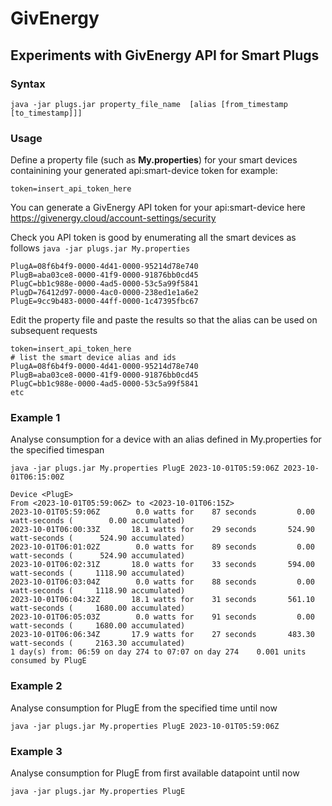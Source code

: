 # GivEnergy
## __Experiments with GivEnergy API for Smart Plugs__

### Syntax

```java -jar plugs.jar property_file_name  [alias [from_timestamp [to_timestamp]]]```

### Usage
Define a property file (such as __My.properties__) for your smart devices containining your generated api:smart-device token for example:

```
token=insert_api_token_here
```
You can generate a GivEnergy API token for your api:smart-device here https://givenergy.cloud/account-settings/security


Check you API token is good by enumerating all the smart devices as follows
```java -jar plugs.jar My.properties```

```
PlugA=08f6b4f9-0000-4d41-0000-95214d78e740
PlugB=aba03ce8-0000-41f9-0000-91876bb0cd45
PlugC=bb1c988e-0000-4ad5-0000-53c5a99f5841
PlugD=76412d97-0000-4ac0-0000-238ed1e1a6e2
PlugE=9cc9b483-0000-44ff-0000-1c47395fbc67
```

Edit the property file and paste the results so that the alias can be used on subsequent requests

```
token=insert_api_token_here
# list the smart device alias and ids 
PlugA=08f6b4f9-0000-4d41-0000-95214d78e740
PlugB=aba03ce8-0000-41f9-0000-91876bb0cd45
PlugC=bb1c988e-0000-4ad5-0000-53c5a99f5841
etc
```

### Example 1   
Analyse consumption for a device with an alias defined in My.properties for the specified timespan
 
```java -jar plugs.jar My.properties PlugE 2023-10-01T05:59:06Z 2023-10-01T06:15:00Z```
```
Device <PlugE>
From <2023-10-01T05:59:06Z> to <2023-10-01T06:15Z>
2023-10-01T05:59:06Z	    0.0 watts for    87 seconds	        0.00 watt-seconds (        0.00 accumulated)
2023-10-01T06:00:33Z	   18.1 watts for    29 seconds	      524.90 watt-seconds (      524.90 accumulated)
2023-10-01T06:01:02Z	    0.0 watts for    89 seconds	        0.00 watt-seconds (      524.90 accumulated)
2023-10-01T06:02:31Z	   18.0 watts for    33 seconds	      594.00 watt-seconds (     1118.90 accumulated)
2023-10-01T06:03:04Z	    0.0 watts for    88 seconds	        0.00 watt-seconds (     1118.90 accumulated)
2023-10-01T06:04:32Z	   18.1 watts for    31 seconds	      561.10 watt-seconds (     1680.00 accumulated)
2023-10-01T06:05:03Z	    0.0 watts for    91 seconds	        0.00 watt-seconds (     1680.00 accumulated)
2023-10-01T06:06:34Z	   17.9 watts for    27 seconds	      483.30 watt-seconds (     2163.30 accumulated)
1 day(s) from: 06:59 on day 274 to 07:07 on day 274	   0.001 units consumed by PlugE
```

### Example 2   
Analyse consumption for PlugE from the specified time until now
 
```java -jar plugs.jar My.properties PlugE 2023-10-01T05:59:06Z```

### Example 3   
Analyse consumption for PlugE from first available datapoint until now
 
```java -jar plugs.jar My.properties PlugE```



